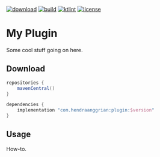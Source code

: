 [![download](https://api.bintray.com/packages/hendraanggrian/maven/plugin/images/download.svg)](https://bintray.com/hendraanggrian/maven/plugin/_latestVersion)
[![build](https://travis-ci.com/hendraanggrian/plugin.svg)](https://travis-ci.com/hendraanggrian/plugin)
[![ktlint](https://img.shields.io/badge/code%20style-%E2%9D%A4-FF4081.svg)](https://ktlint.github.io/)
[![license](https://img.shields.io/github/license/hendraanggrian/plugin)](http://www.apache.org/licenses/LICENSE-2.0)

My Plugin
=========
Some cool stuff going on here.

Download
--------
```gradle
repositories {
    mavenCentral()
}

dependencies {
    implementation "com.hendraanggrian:plugin:$version"
}
```

Usage
-----
How-to.